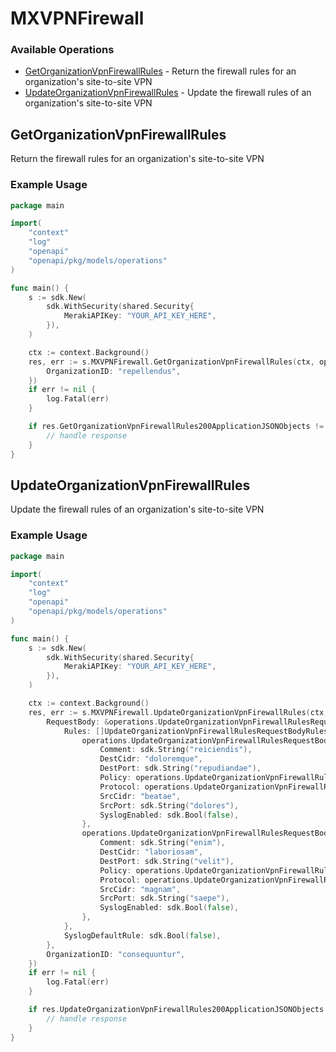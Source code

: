 # MXVPNFirewall

### Available Operations

* [GetOrganizationVpnFirewallRules](#getorganizationvpnfirewallrules) - Return the firewall rules for an organization's site-to-site VPN
* [UpdateOrganizationVpnFirewallRules](#updateorganizationvpnfirewallrules) - Update the firewall rules of an organization's site-to-site VPN

## GetOrganizationVpnFirewallRules

Return the firewall rules for an organization's site-to-site VPN

### Example Usage

```go
package main

import(
	"context"
	"log"
	"openapi"
	"openapi/pkg/models/operations"
)

func main() {
    s := sdk.New(
        sdk.WithSecurity(shared.Security{
            MerakiAPIKey: "YOUR_API_KEY_HERE",
        }),
    )

    ctx := context.Background()
    res, err := s.MXVPNFirewall.GetOrganizationVpnFirewallRules(ctx, operations.GetOrganizationVpnFirewallRulesRequest{
        OrganizationID: "repellendus",
    })
    if err != nil {
        log.Fatal(err)
    }

    if res.GetOrganizationVpnFirewallRules200ApplicationJSONObjects != nil {
        // handle response
    }
}
```

## UpdateOrganizationVpnFirewallRules

Update the firewall rules of an organization's site-to-site VPN

### Example Usage

```go
package main

import(
	"context"
	"log"
	"openapi"
	"openapi/pkg/models/operations"
)

func main() {
    s := sdk.New(
        sdk.WithSecurity(shared.Security{
            MerakiAPIKey: "YOUR_API_KEY_HERE",
        }),
    )

    ctx := context.Background()
    res, err := s.MXVPNFirewall.UpdateOrganizationVpnFirewallRules(ctx, operations.UpdateOrganizationVpnFirewallRulesRequest{
        RequestBody: &operations.UpdateOrganizationVpnFirewallRulesRequestBody{
            Rules: []UpdateOrganizationVpnFirewallRulesRequestBodyRules{
                operations.UpdateOrganizationVpnFirewallRulesRequestBodyRules{
                    Comment: sdk.String("reiciendis"),
                    DestCidr: "doloremque",
                    DestPort: sdk.String("repudiandae"),
                    Policy: operations.UpdateOrganizationVpnFirewallRulesRequestBodyRulesPolicyEnumAllow,
                    Protocol: operations.UpdateOrganizationVpnFirewallRulesRequestBodyRulesProtocolEnumAny,
                    SrcCidr: "beatae",
                    SrcPort: sdk.String("dolores"),
                    SyslogEnabled: sdk.Bool(false),
                },
                operations.UpdateOrganizationVpnFirewallRulesRequestBodyRules{
                    Comment: sdk.String("enim"),
                    DestCidr: "laboriosam",
                    DestPort: sdk.String("velit"),
                    Policy: operations.UpdateOrganizationVpnFirewallRulesRequestBodyRulesPolicyEnumDeny,
                    Protocol: operations.UpdateOrganizationVpnFirewallRulesRequestBodyRulesProtocolEnumIcmp6,
                    SrcCidr: "magnam",
                    SrcPort: sdk.String("saepe"),
                    SyslogEnabled: sdk.Bool(false),
                },
            },
            SyslogDefaultRule: sdk.Bool(false),
        },
        OrganizationID: "consequuntur",
    })
    if err != nil {
        log.Fatal(err)
    }

    if res.UpdateOrganizationVpnFirewallRules200ApplicationJSONObjects != nil {
        // handle response
    }
}
```
